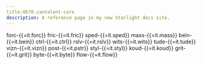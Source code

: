 ```yaml
---
title:0670.cantalent-core
description: A reference page in my new Starlight docs site.
---
```

forc-{{=it.forc}} fric-{{=it.fric}} sped-{{=it.sped}} mass-{{=it.mass}}
bein-{{=it.bein}} ctrl-{{=it.ctrl}} rslv-{{=it.rslv}} wits-{{=it.wits}}
tude-{{=it.tude}} vizn-{{=it.vizn}} post-{{=it.pstr}} styl-{{=it.styl}}
koud-{{=it.koud}} grit-{{=it.grit}} byte-{{=it.byte}} flow-{{=it.flow}}